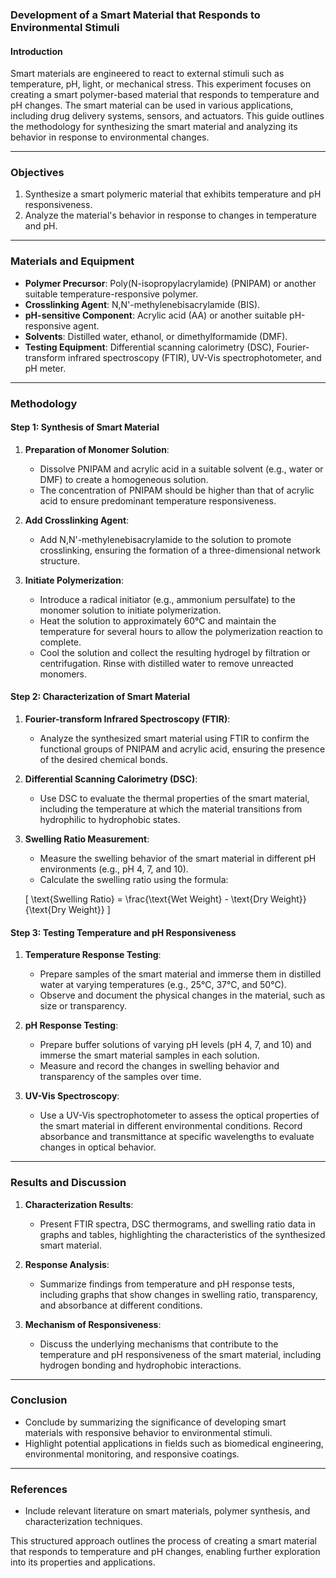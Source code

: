### Development of a Smart Material that Responds to Environmental Stimuli

#### Introduction
Smart materials are engineered to react to external stimuli such as temperature, pH, light, or mechanical stress. This experiment focuses on creating a smart polymer-based material that responds to temperature and pH changes. The smart material can be used in various applications, including drug delivery systems, sensors, and actuators. This guide outlines the methodology for synthesizing the smart material and analyzing its behavior in response to environmental changes.

---

### Objectives
1. Synthesize a smart polymeric material that exhibits temperature and pH responsiveness.
2. Analyze the material's behavior in response to changes in temperature and pH.

---

### Materials and Equipment
- **Polymer Precursor**: Poly(N-isopropylacrylamide) (PNIPAM) or another suitable temperature-responsive polymer.
- **Crosslinking Agent**: N,N'-methylenebisacrylamide (BIS).
- **pH-sensitive Component**: Acrylic acid (AA) or another suitable pH-responsive agent.
- **Solvents**: Distilled water, ethanol, or dimethylformamide (DMF).
- **Testing Equipment**: Differential scanning calorimetry (DSC), Fourier-transform infrared spectroscopy (FTIR), UV-Vis spectrophotometer, and pH meter.

---

### Methodology

#### Step 1: Synthesis of Smart Material
1. **Preparation of Monomer Solution**:
   - Dissolve PNIPAM and acrylic acid in a suitable solvent (e.g., water or DMF) to create a homogeneous solution.
   - The concentration of PNIPAM should be higher than that of acrylic acid to ensure predominant temperature responsiveness.

2. **Add Crosslinking Agent**:
   - Add N,N'-methylenebisacrylamide to the solution to promote crosslinking, ensuring the formation of a three-dimensional network structure.

3. **Initiate Polymerization**:
   - Introduce a radical initiator (e.g., ammonium persulfate) to the monomer solution to initiate polymerization.
   - Heat the solution to approximately 60°C and maintain the temperature for several hours to allow the polymerization reaction to complete.
   - Cool the solution and collect the resulting hydrogel by filtration or centrifugation. Rinse with distilled water to remove unreacted monomers.

#### Step 2: Characterization of Smart Material
1. **Fourier-transform Infrared Spectroscopy (FTIR)**:
   - Analyze the synthesized smart material using FTIR to confirm the functional groups of PNIPAM and acrylic acid, ensuring the presence of the desired chemical bonds.

2. **Differential Scanning Calorimetry (DSC)**:
   - Use DSC to evaluate the thermal properties of the smart material, including the temperature at which the material transitions from hydrophilic to hydrophobic states.

3. **Swelling Ratio Measurement**:
   - Measure the swelling behavior of the smart material in different pH environments (e.g., pH 4, 7, and 10).
   - Calculate the swelling ratio using the formula:

   \[
   \text{Swelling Ratio} = \frac{\text{Wet Weight} - \text{Dry Weight}}{\text{Dry Weight}}
   \]

#### Step 3: Testing Temperature and pH Responsiveness
1. **Temperature Response Testing**:
   - Prepare samples of the smart material and immerse them in distilled water at varying temperatures (e.g., 25°C, 37°C, and 50°C).
   - Observe and document the physical changes in the material, such as size or transparency.

2. **pH Response Testing**:
   - Prepare buffer solutions of varying pH levels (pH 4, 7, and 10) and immerse the smart material samples in each solution.
   - Measure and record the changes in swelling behavior and transparency of the samples over time.

3. **UV-Vis Spectroscopy**:
   - Use a UV-Vis spectrophotometer to assess the optical properties of the smart material in different environmental conditions. Record absorbance and transmittance at specific wavelengths to evaluate changes in optical behavior.

---

### Results and Discussion
1. **Characterization Results**:
   - Present FTIR spectra, DSC thermograms, and swelling ratio data in graphs and tables, highlighting the characteristics of the synthesized smart material.

2. **Response Analysis**:
   - Summarize findings from temperature and pH response tests, including graphs that show changes in swelling ratio, transparency, and absorbance at different conditions.

3. **Mechanism of Responsiveness**:
   - Discuss the underlying mechanisms that contribute to the temperature and pH responsiveness of the smart material, including hydrogen bonding and hydrophobic interactions.

---

### Conclusion
- Conclude by summarizing the significance of developing smart materials with responsive behavior to environmental stimuli.
- Highlight potential applications in fields such as biomedical engineering, environmental monitoring, and responsive coatings.

---

### References
- Include relevant literature on smart materials, polymer synthesis, and characterization techniques.

This structured approach outlines the process of creating a smart material that responds to temperature and pH changes, enabling further exploration into its properties and applications.